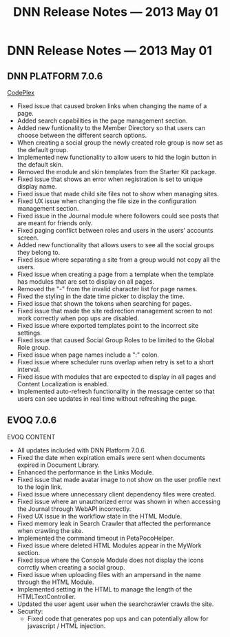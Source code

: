 ﻿---
uid: relnotes-2013-may-01
locale: en
title: DNN Release Notes — 2013 May 01
dnneditions:
dnnversion: 09.02.00
---

# DNN Release Notes — 2013 May 01

## DNN PLATFORM 7.0.6

[CodePlex](https://dotnetnuke.codeplex.com/releases/view/105676)

*   Fixed issue that caused broken links when changing the name of a page.
*   Added search capabilities in the page management section.
*   Added new funtionality to the Member Directory so that users can choose between the different search options.
*   When creating a social group the newly created role group is now set as the default group.
*   Implemented new functionality to allow users to hid the login button in the default skin.
*   Removed the module and skin templates from the Starter Kit package.
*   Fixed issue that shows an error when registration is set to unique display name.
*   Fixed issue that made child site files not to show when managing sites.
*   Fixed UX issue when changing the file size in the configuration management section.
*   Fixed issue in the Journal module where followers could see posts that are meant for friends only.
*   Fixed paging conflict between roles and users in the users' accounts screen.
*   Added new functionality that allows users to see all the social groups they belong to.
*   Fixed issue where separating a site from a group would not copy all the users.
*   Fixed issue when creating a page from a template when the template has modules that are set to display on all pages.
*   Removed the "-" from the invalid character list for page names.
*   Fixed the styling in the date time picker to display the time.
*   Fixed issue that shown the tokens when searching for pages.
*   Fixed issue that made the site redirection management screen to not work correctly when pop ups are disabled.
*   Fixed issue where exported templates point to the incorrect site settings.
*   Fixed issue that caused Social Group Roles to be limited to the Global Role group.
*   Fixed issue when page names include a ":" colon.
*   Fixed issue where scheduler runs overlap when retry is set to a short interval.
*   Fixed issue with modules that are expected to display in all pages and Content Localization is enabled.
*   Implemented auto-refresh functionality in the message center so that users can see updates in real time without refreshing the page.

## EVOQ 7.0.6

EVOQ CONTENT

*   All updates included with DNN Platform 7.0.6.
*   Fixed the date when expiration emails were sent when documents expired in Document Library.
*   Enhanced the performance in the Links Module.
*   Fixed issue that made avatar image to not show on the user profile next to the login link.
*   Fixed issue where unnecessary client dependency files were created.
*   Fixed issue where an unauthorized error was shown in when accessing the Journal through WebAPI incorrectly.
*   Fixed UX issue in the workflow state in the HTML Module.
*   Fixed memory leak in Search Crawler that affected the performance when crawling the site.
*   Implemented the command timeout in PetaPocoHelper.
*   Fixed issue where deleted HTML Modules appear in the MyWork section.
*   Fixed issue where the Console Module does not display the icons corrctly when creating a social group.
*   Fixed issue when uploading files with an ampersand in the name through the HTML Module.
*   Implemented setting in the HTML to manage the length of the HTMLTextController.
*   Updated the user agent user when the searchcrawler crawls the site.
*   Security:
    *   Fixed code that generates pop ups and can potentially allow for javascript / HTML injection.
